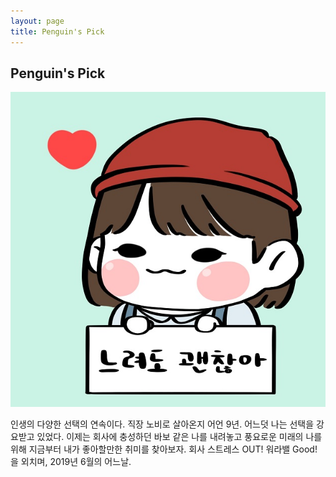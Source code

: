```yaml
---
layout: page
title: Penguin's Pick
---
```

## Penguin's Pick

![Emerald](img/sketchme.jpg "me")


인생의 다양한 선택의 연속이다.
직장 노비로 살아온지 어언 9년. 어느덧 나는 선택을 강요받고 있었다. 이제는 회사에 충성하던 바보 같은 나를 내려놓고 풍요로운 미래의 나를 위해 지금부터 내가 좋아할만한 취미를 찾아보자.
회사 스트레스 OUT! 워라밸 Good! 을 외치며, 2019년 6월의 어느날.
